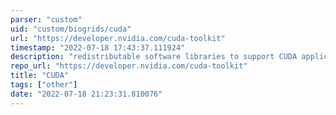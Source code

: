 ```yaml
---
parser: "custom"
uid: "custom/biogrids/cuda"
url: "https://developer.nvidia.com/cuda-toolkit"
timestamp: "2022-07-18 17:43:37.111924"
description: "redistributable software libraries to support CUDA applications for Linux."
repo_url: "https://developer.nvidia.com/cuda-toolkit"
title: "CUDA"
tags: ["other"]
date: "2022-07-18 21:23:31.810076"
---
```

